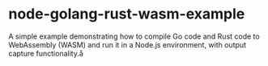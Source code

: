 # node-golang-rust-wasm-example

A simple example demonstrating how to compile Go code and Rust code to WebAssembly (WASM) and run it in a Node.js environment, with output capture functionality.å
